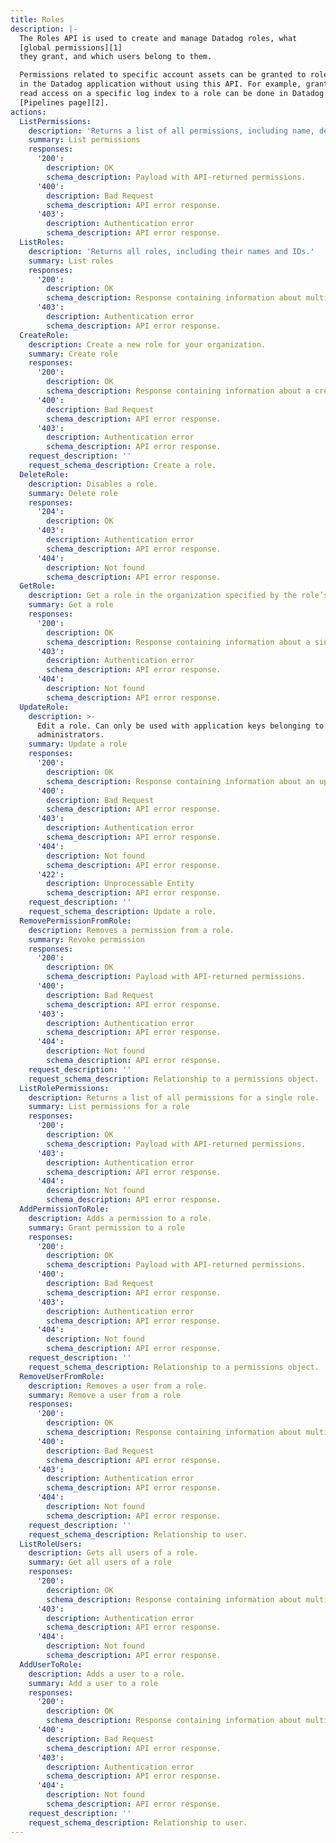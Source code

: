 ```yaml
---
title: Roles
description: |-
  The Roles API is used to create and manage Datadog roles, what
  [global permissions][1]
  they grant, and which users belong to them.

  Permissions related to specific account assets can be granted to roles
  in the Datadog application without using this API. For example, granting
  read access on a specific log index to a role can be done in Datadog from the
  [Pipelines page][2].
actions:
  ListPermissions:
    description: 'Returns a list of all permissions, including name, description, and ID.'
    summary: List permissions
    responses:
      '200':
        description: OK
        schema_description: Payload with API-returned permissions.
      '400':
        description: Bad Request
        schema_description: API error response.
      '403':
        description: Authentication error
        schema_description: API error response.
  ListRoles:
    description: 'Returns all roles, including their names and IDs.'
    summary: List roles
    responses:
      '200':
        description: OK
        schema_description: Response containing information about multiple roles.
      '403':
        description: Authentication error
        schema_description: API error response.
  CreateRole:
    description: Create a new role for your organization.
    summary: Create role
    responses:
      '200':
        description: OK
        schema_description: Response containing information about a created role.
      '400':
        description: Bad Request
        schema_description: API error response.
      '403':
        description: Authentication error
        schema_description: API error response.
    request_description: ''
    request_schema_description: Create a role.
  DeleteRole:
    description: Disables a role.
    summary: Delete role
    responses:
      '204':
        description: OK
      '403':
        description: Authentication error
        schema_description: API error response.
      '404':
        description: Not found
        schema_description: API error response.
  GetRole:
    description: Get a role in the organization specified by the role’s `role_id`.
    summary: Get a role
    responses:
      '200':
        description: OK
        schema_description: Response containing information about a single role.
      '403':
        description: Authentication error
        schema_description: API error response.
      '404':
        description: Not found
        schema_description: API error response.
  UpdateRole:
    description: >-
      Edit a role. Can only be used with application keys belonging to
      administrators.
    summary: Update a role
    responses:
      '200':
        description: OK
        schema_description: Response containing information about an updated role.
      '400':
        description: Bad Request
        schema_description: API error response.
      '403':
        description: Authentication error
        schema_description: API error response.
      '404':
        description: Not found
        schema_description: API error response.
      '422':
        description: Unprocessable Entity
        schema_description: API error response.
    request_description: ''
    request_schema_description: Update a role.
  RemovePermissionFromRole:
    description: Removes a permission from a role.
    summary: Revoke permission
    responses:
      '200':
        description: OK
        schema_description: Payload with API-returned permissions.
      '400':
        description: Bad Request
        schema_description: API error response.
      '403':
        description: Authentication error
        schema_description: API error response.
      '404':
        description: Not found
        schema_description: API error response.
    request_description: ''
    request_schema_description: Relationship to a permissions object.
  ListRolePermissions:
    description: Returns a list of all permissions for a single role.
    summary: List permissions for a role
    responses:
      '200':
        description: OK
        schema_description: Payload with API-returned permissions.
      '403':
        description: Authentication error
        schema_description: API error response.
      '404':
        description: Not found
        schema_description: API error response.
  AddPermissionToRole:
    description: Adds a permission to a role.
    summary: Grant permission to a role
    responses:
      '200':
        description: OK
        schema_description: Payload with API-returned permissions.
      '400':
        description: Bad Request
        schema_description: API error response.
      '403':
        description: Authentication error
        schema_description: API error response.
      '404':
        description: Not found
        schema_description: API error response.
    request_description: ''
    request_schema_description: Relationship to a permissions object.
  RemoveUserFromRole:
    description: Removes a user from a role.
    summary: Remove a user from a role
    responses:
      '200':
        description: OK
        schema_description: Response containing information about multiple users.
      '400':
        description: Bad Request
        schema_description: API error response.
      '403':
        description: Authentication error
        schema_description: API error response.
      '404':
        description: Not found
        schema_description: API error response.
    request_description: ''
    request_schema_description: Relationship to user.
  ListRoleUsers:
    description: Gets all users of a role.
    summary: Get all users of a role
    responses:
      '200':
        description: OK
        schema_description: Response containing information about multiple users.
      '403':
        description: Authentication error
        schema_description: API error response.
      '404':
        description: Not found
        schema_description: API error response.
  AddUserToRole:
    description: Adds a user to a role.
    summary: Add a user to a role
    responses:
      '200':
        description: OK
        schema_description: Response containing information about multiple users.
      '400':
        description: Bad Request
        schema_description: API error response.
      '403':
        description: Authentication error
        schema_description: API error response.
      '404':
        description: Not found
        schema_description: API error response.
    request_description: ''
    request_schema_description: Relationship to user.
---
```

[1]: https://docs.datadoghq.com/account_management/rbac/
[2]: https://app.datadoghq.com/logs/pipelines
